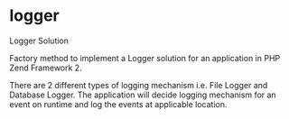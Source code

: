 # logger
Logger Solution

Factory method to implement a Logger solution for an application in PHP Zend Framework 2.

There are 2 different types of logging mechanism i.e. File Logger and Database Logger. The application will decide logging mechanism for an event on runtime and log the events at applicable location.

